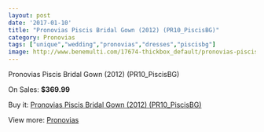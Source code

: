 ```yaml
---
layout: post
date: '2017-01-10'
title: "Pronovias Piscis Bridal Gown (2012) (PR10_PiscisBG)"
category: Pronovias
tags: ["unique","wedding","pronovias","dresses","piscisbg"]
image: http://www.benemulti.com/17674-thickbox_default/pronovias-piscis-bridal-gown-2012-pr10piscisbg.jpg
---
```

Pronovias Piscis Bridal Gown (2012) (PR10_PiscisBG)

On Sales: **$369.99**
<a href="https://www.benemulti.com/en/pronovias/6716-pronovias-piscis-bridal-gown-2012-pr10piscisbg.html"><amp-img layout="responsive" width="600" height="600" src="//www.benemulti.com/17674-thickbox_default/pronovias-piscis-bridal-gown-2012-pr10piscisbg.jpg" alt="Pronovias Piscis Bridal Gown (2012) (PR10_PiscisBG) 0" /></a>
<a href="https://www.benemulti.com/en/pronovias/6716-pronovias-piscis-bridal-gown-2012-pr10piscisbg.html"><amp-img layout="responsive" width="600" height="600" src="//www.benemulti.com/17676-thickbox_default/pronovias-piscis-bridal-gown-2012-pr10piscisbg.jpg" alt="Pronovias Piscis Bridal Gown (2012) (PR10_PiscisBG) 1" /></a>
<a href="https://www.benemulti.com/en/pronovias/6716-pronovias-piscis-bridal-gown-2012-pr10piscisbg.html"><amp-img layout="responsive" width="600" height="600" src="//www.benemulti.com/17675-thickbox_default/pronovias-piscis-bridal-gown-2012-pr10piscisbg.jpg" alt="Pronovias Piscis Bridal Gown (2012) (PR10_PiscisBG) 2" /></a>

Buy it: [Pronovias Piscis Bridal Gown (2012) (PR10_PiscisBG)](https://www.benemulti.com/en/pronovias/6716-pronovias-piscis-bridal-gown-2012-pr10piscisbg.html "Pronovias Piscis Bridal Gown (2012) (PR10_PiscisBG)")

View more: [Pronovias](https://www.benemulti.com/en/55-pronovias "Pronovias")